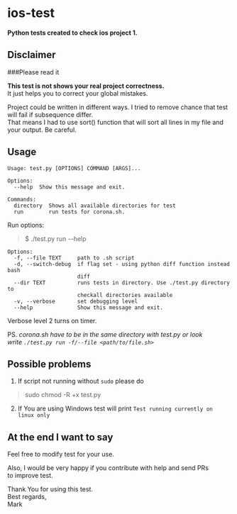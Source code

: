 # ios-test
**Python tests created to check ios project 1.**
## Disclaimer 

###Please read it

**This test is not shows your real project correctness.**  
It just helps you to correct your global mistakes. 

Project could be written in different ways. I tried to remove
chance that test will fail if subsequence differ.  
That means I had to use sort() function that will sort all lines 
in my file and your output. Be careful.


## Usage
```
Usage: test.py [OPTIONS] COMMAND [ARGS]...

Options:
  --help  Show this message and exit.

Commands:
  directory  Shows all available directories for test
  run        run tests for corona.sh.
```
Run options:
> $ ./test.py run --help  
> 
```
Options:
  -f, --file TEXT     path to .sh script  
  -d, --switch-debug  if flag set - using python diff function instead bash
                      diff
  --dir TEXT          runs tests in directory. Use ./test.py directory to
                      checkall directories available
  -v, --verbose       set debugging level
  --help              Show this message and exit.
```  

Verbose level 2 turns on timer.


PS. _corona.sh have to be in the same directory with test.py or look  
write `./test.py run -f/--file <path/to/file.sh>`_


## Possible problems
1) If script not running without `sudo` please do
>sudo chmod -R +x test.py
2) If You are using Windows test will print `Test running currently on linux only`
 
## At the end I want to say

Feel free to modify test for your use.  

Also, I would be very happy if you contribute with help and send PRs  
to improve test.

Thank You for using this test.  
Best regards,  
Mark